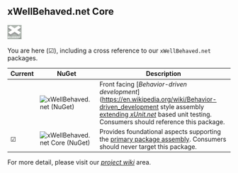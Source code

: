 
## xWellBehaved.net Core

<img src="https://github.com/mwpowellhtx/xwellbehaved.net/blob/master/assets/xwellbehaved_dotnet_256x256.png" width="32" />

﻿You are here (&#x2611;), including a cross reference to our `xWellBehaved.net` packages.

|Current|NuGet|Description|
|---|---|---|
||![xWellBehaved.net (NuGet)](https://img.shields.io/nuget/v/Xwellbehaved?label=xWellBehaved.net)|Front facing [_Behavior-driven development_](https://en.wikipedia.org/wiki/Behavior-driven_development style assembly [extending _xUnit.net_](https://nuget.org/packages/xunit.extensibility.execution/) based unit testing. Consumers should reference this package.|
|&#x2611;|![xWellBehaved.net Core (NuGet)](https://img.shields.io/nuget/v/Xwellbehaved.Core?label=xWellBehaved.net)|Provides foundational aspects supporting the [primary package assembly](https://nuget.org/packages/Xwellbehaved). Consumers should never target this package.|

[wiki]: <> (We should use the full Url here, because the reference may come from NuGet outside the Github Url project area.)
For more detail, please visit our [_project wiki_](https://github.com/mwpowellhtx/xwellbehaved.net/wiki) area.
